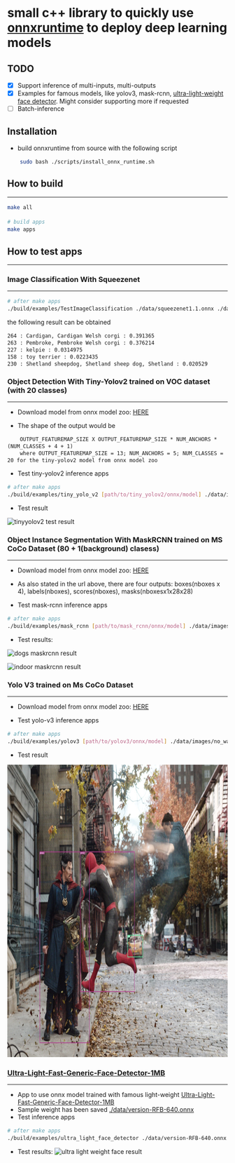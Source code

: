 # small c++ library to quickly use [onnxruntime](https://github.com/microsoft/onnxruntime) to deploy deep learning models #

## TODO

- [x] Support inference of multi-inputs, multi-outputs
- [x] Examples for famous models, like yolov3, mask-rcnn, [ultra-light-weight face detector](https://github.com/Linzaer/Ultra-Light-Fast-Generic-Face-Detector-1MB). Might consider supporting more if requested
- [ ] Batch-inference

## Installation ##
- build onnxruntime from source with the following script
```bash
    sudo bash ./scripts/install_onnx_runtime.sh
```

## How to build ##
***

```bash
make all

# build apps
make apps
```

## How to test apps ##
***

### Image Classification With Squeezenet ###
***

```bash
# after make apps
./build/examples/TestImageClassification ./data/squeezenet1.1.onnx ./data/images/dog.jpg
```
the following result can be obtained
```
264 : Cardigan, Cardigan Welsh corgi : 0.391365
263 : Pembroke, Pembroke Welsh corgi : 0.376214
227 : kelpie : 0.0314975
158 : toy terrier : 0.0223435
230 : Shetland sheepdog, Shetland sheep dog, Shetland : 0.020529
```

### Object Detection With Tiny-Yolov2 trained on VOC dataset (with 20 classes) ###
***
- Download model from onnx model zoo: [HERE](https://github.com/onnx/models/tree/master/vision/object_detection_segmentation/yolov2)

- The shape of the output would be
```text
    OUTPUT_FEATUREMAP_SIZE X OUTPUT_FEATUREMAP_SIZE * NUM_ANCHORS * (NUM_CLASSES + 4 + 1)
    where OUTPUT_FEATUREMAP_SIZE = 13; NUM_ANCHORS = 5; NUM_CLASSES = 20 for the tiny-yolov2 model from onnx model zoo
```
- Test tiny-yolov2 inference apps
```bash
# after make apps
./build/examples/tiny_yolo_v2 [path/to/tiny_yolov2/onnx/model] ./data/images/dog.jpg
```
- Test result

![tinyyolov2 test result](./data/images/result.jpg)

### Object Instance Segmentation With MaskRCNN trained on MS CoCo Dataset (80 + 1(background) clasess) ###
***
- Download model from onnx model zoo: [HERE](https://github.com/onnx/models/tree/master/vision/object_detection_segmentation/mask-rcnn)

- As also stated in the url above, there are four outputs: boxes(nboxes x 4), labels(nboxes), scores(nboxes), masks(nboxesx1x28x28)
- Test mask-rcnn inference apps
```bash
# after make apps
./build/examples/mask_rcnn [path/to/mask_rcnn/onnx/model] ./data/images/dogs.jpg
```

- Test results:

![dogs maskrcnn result](./data/images/dogs_maskrcnn_result.jpg)

![indoor maskrcnn result](./data/images/indoor_maskrcnn_result.jpg)

### Yolo V3 trained on Ms CoCo Dataset ###
***

- Download model from onnx model zoo: [HERE](https://github.com/onnx/models/tree/master/vision/object_detection_segmentation/yolov3)

- Test yolo-v3 inference apps
```bash
# after make apps
./build/examples/yolov3 [path/to/yolov3/onnx/model] ./data/images/no_way_home.jpg
```

- Test result

<p align="center">
  <img width="1000" height="667" src="./data/images/no_way_home_result.jpg">
</p>


### [Ultra-Light-Fast-Generic-Face-Detector-1MB](https://github.com/Linzaer/Ultra-Light-Fast-Generic-Face-Detector-1MB) ###
***

- App to use onnx model trained with famous light-weight [Ultra-Light-Fast-Generic-Face-Detector-1MB](https://github.com/Linzaer/Ultra-Light-Fast-Generic-Face-Detector-1MB)
- Sample weight has been saved [./data/version-RFB-640.onnx](./data/version-RFB-640.onnx)
- Test inference apps
```bash
# after make apps
./build/examples/ultra_light_face_detector ./data/version-RFB-640.onnx ./data/images/endgame.jpg
```

- Test results:
![ultra light weight face result](./data/images/endgame_result.jpg)
